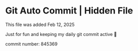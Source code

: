 # Git Auto Commit | Hidden File

This file was added Feb 12, 2025

Just for fun and keeping my daily git commit active 🤪

commit number: 845369
